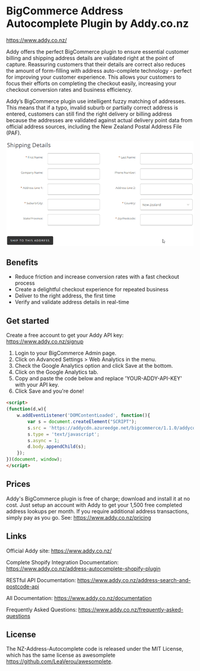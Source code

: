 # BigCommerce Address Autocomplete Plugin by Addy.co.nz

https://www.addy.co.nz/

Addy offers the perfect BigCommerce plugin to ensure essential customer billing and shipping address details are validated right at the point of capture. Reassuring customers that their details are correct also reduces the amount of form-filling with address auto-complete technology - perfect for improving your customer experience. This allows your customers to focus their efforts on completing the checkout easily, increasing your checkout conversion rates and business efficiency. 

Addy’s BigCommerce plugin use intelligent fuzzy matching of addresses.  This means that if a typo, invalid suburb or partially correct address is entered, customers can still find the right delivery or billing address because the addresses are validated against actual delivery point data from official address sources, including the New Zealand Postal Address File (PAF).

![BigCommerce Address Autocomplete](https://github.com/addynz/BigCommerce-Address-Autocomplete/blob/master/bigcommerceautocomplete.gif)

## Benefits

- Reduce friction and increase conversion rates with a fast checkout process 
- Create a delightful checkout experience for repeated business
- Deliver to the right address, the first time
- Verify and validate address details in real-time

## Get started
Create a free account to get your Addy API key: <https://www.addy.co.nz/signup>

1. Login to your BigCommerce Admin page.
2. Click on Advanced Settings > Web Analytics in the menu.
3. Check the Google Analytics option and click Save at the bottom.
4. Click on the Google Analytics tab.
5. Copy and paste the code below and replace 'YOUR-ADDY-API-KEY' with your API key.
6. Click Save and you're done!

```html
<script>
(function(d,w){
    w.addEventListener('DOMContentLoaded', function(){
        var s = document.createElement("SCRIPT");
        s.src = 'https://addycdn.azureedge.net/bigcommerce/1.1.0/addycomplete.js?key=YOUR-ADDY-KEY';
        s.type = 'text/javascript';
        s.async = 1;
        d.body.appendChild(s);
    });
})(document, window);
</script>
```

## Prices
Addy's BigCommerce plugin is free of charge; download and install it at no cost.  Just setup an account with Addy to get your 1,500 free completed address lookups per month.  If you require additional address transactions, simply pay as you go. See: https://www.addy.co.nz/pricing

## Links

Official Addy site: <https://www.addy.co.nz/>

Complete Shopify Integration Documentation: <https://www.addy.co.nz/address-autocomplete-shopify-plugin>

RESTful API Documentation: <https://www.addy.co.nz/address-search-and-postcode-api>

All Documentation: <https://www.addy.co.nz/documentation>

Frequently Asked Questions: <https://www.addy.co.nz/frequently-asked-questions>

## License

The NZ-Address-Autocomplete code is released under the MIT License, 
which has the same license as awesomplete <https://github.com/LeaVerou/awesomplete>.
